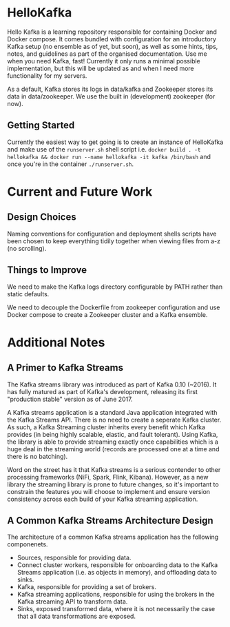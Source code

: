 # HelloKafka


Hello Kafka is a learning repository responsible for containing Docker and Docker compose. It comes bundled with configuration for an introductory Kafka setup (no ensemble as of yet, but soon), as well as some hints, tips, notes, and guidelines as part of the organised documentation. Use me when you need Kafka, fast! Currently it only runs a minimal possible implementation, but this will be updated as and when I need more functionality for my servers.

As a default, Kafka stores its logs in data/kafka and Zookeeper stores its data in data/zookeeper. We use the built in (development) zookeeper (for now).

Getting Started
---

Currently the easiest way to get going is to create an instance of HelloKafka and make use of the `runserver.sh` shell script i.e. `docker build . -t hellokafka && docker run --name hellokafka -it kafka /bin/bash` and once you're in the container `./runserver.sh`.

# Current and Future Work

Design Choices
---

Naming conventions for configuration and deployment shells scripts have been chosen to keep everything tidily together when viewing files from a-z (no scrolling).

Things to Improve
--- 

We need to make the Kafka logs directory configurable by PATH rather than static defaults.

We need to decouple the Dockerfile from zookeeper configuration and use Docker compose to create a Zookeeper cluster and a Kafka ensemble. 

# Additional Notes

A Primer to Kafka Streams 
---

The Kafka streams library was introduced as part of Kafka 0.10 (~2016). It has fully matured as part of Kafka's development, releasing its first "production stable" version as of June 2017.

A Kafka streams application is a standard Java application integrated with the Kafka Streams API. There is no need to create a seperate Kafka cluster. As such, a Kafka Streaming cluster inherits every benefit which Kafka provides (in being highly scalable, elastic, and fault tolerant). Using Kafka, the library is able to provide streaming exactly once capabilities which is a huge deal in the streaming world (records are processed one at a time and there is no batching). 

Word on the street has it that Kafka streams is a serious contender to other processing frameworks (NiFi, Spark, Flink, Kibana). However, as a new library the streaming library is prone to future changes, so it's important to constrain the features you will choose to implement and ensure version consistency across each build of your Kafka streaming application. 

A Common Kafka Streams Architecture Design
---

The architecture of a common Kafka streams application has the following componenets.

- Sources, responsible for providing data.
- Connect cluster workers, responsible for onboarding data to the Kafka Streams application (i.e. as objects in memory), and offloading data to sinks. 
- Kafka, responsible for providing a set of brokers.
- Kafka streaming applications, responsible for using the brokers in the Kafka streaming API to transform data. 
- Sinks, exposed transformed data, where it is not necessarily the case that all data transformations are exposed.